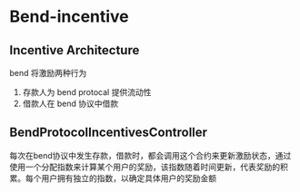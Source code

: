 # Bend-incentive
## Incentive Architecture


bend 将激励两种行为
1. 存款人为 bend protocal 提供流动性
2. 借款人在 bend 协议中借款


## BendProtocolIncentivesController
每次在bend协议中发生存款，借款时，都会调用这个合约来更新激励状态，通过使用一个分配指数来计算某个用户的奖励，该指数随着时间更新，代表奖励的积累。每个用户拥有独立的指数，以确定具体用户的奖励金额
